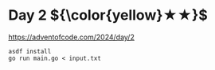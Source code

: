 # Day 2 ${\color{yellow}★★}$

https://adventofcode.com/2024/day/2

```
asdf install
go run main.go < input.txt
```
